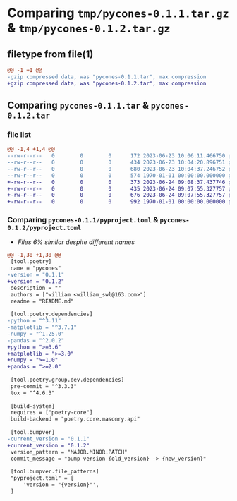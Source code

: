 # Comparing `tmp/pycones-0.1.1.tar.gz` & `tmp/pycones-0.1.2.tar.gz`

## filetype from file(1)

```diff
@@ -1 +1 @@
-gzip compressed data, was "pycones-0.1.1.tar", max compression
+gzip compressed data, was "pycones-0.1.2.tar", max compression
```

## Comparing `pycones-0.1.1.tar` & `pycones-0.1.2.tar`

### file list

```diff
@@ -1,4 +1,4 @@
--rw-r--r--   0        0        0      172 2023-06-23 10:06:11.466750 pycones-0.1.1/README.md
--rw-r--r--   0        0        0      434 2023-06-23 10:04:20.896751 pycones-0.1.1/pycones/__init__.py
--rw-r--r--   0        0        0      680 2023-06-23 10:04:37.246752 pycones-0.1.1/pyproject.toml
--rw-r--r--   0        0        0      574 1970-01-01 00:00:00.000000 pycones-0.1.1/PKG-INFO
+-rw-r--r--   0        0        0      373 2023-06-24 09:08:37.437746 pycones-0.1.2/README.md
+-rw-r--r--   0        0        0      435 2023-06-24 09:07:55.327757 pycones-0.1.2/pycones/__init__.py
+-rw-r--r--   0        0        0      676 2023-06-24 09:07:55.327757 pycones-0.1.2/pyproject.toml
+-rw-r--r--   0        0        0      992 1970-01-01 00:00:00.000000 pycones-0.1.2/PKG-INFO
```

### Comparing `pycones-0.1.1/pyproject.toml` & `pycones-0.1.2/pyproject.toml`

 * *Files 6% similar despite different names*

```diff
@@ -1,30 +1,30 @@
 [tool.poetry]
 name = "pycones"
-version = "0.1.1"
+version = "0.1.2"
 description = ""
 authors = ["william <william_swl@163.com>"]
 readme = "README.md"
 
 [tool.poetry.dependencies]
-python = "^3.11"
-matplotlib = "^3.7.1"
-numpy = "^1.25.0"
-pandas = "^2.0.2"
+python = ">=3.6"
+matplotlib = ">=3.0"
+numpy = ">=1.0"
+pandas = ">=2.0"
 
 [tool.poetry.group.dev.dependencies]
 pre-commit = "^3.3.3"
 tox = "^4.6.3"
 
 [build-system]
 requires = ["poetry-core"]
 build-backend = "poetry.core.masonry.api"
 
 [tool.bumpver]
-current_version = "0.1.1"
+current_version = "0.1.2"
 version_pattern = "MAJOR.MINOR.PATCH"
 commit_message = "bump version {old_version} -> {new_version}"
 
 [tool.bumpver.file_patterns]
 "pyproject.toml" = [
     'version = "{version}"',
 ]
```

